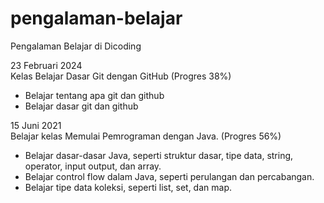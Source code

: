 # pengalaman-belajar
Pengalaman Belajar di Dicoding

23 Februari 2024
<br>
Kelas Belajar Dasar Git dengan GitHub (Progres 38%)
* Belajar tentang apa git dan github
* Belajar dasar git dan github

15 Juni 2021
<br>
Belajar kelas Memulai Pemrograman dengan Java. (Progres 56%)
* Belajar dasar-dasar Java, seperti struktur dasar, tipe data, string, operator, input output, dan array.
* Belajar control flow dalam Java, seperti perulangan dan percabangan.
* Belajar tipe data koleksi, seperti list, set, dan map.

